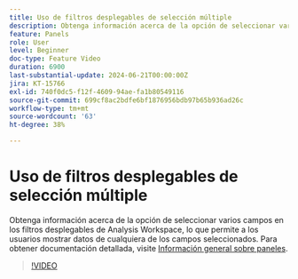 ```yaml
---
title: Uso de filtros desplegables de selección múltiple
description: Obtenga información acerca de la opción de seleccionar varios campos en los filtros desplegables de Analysis Workspace, lo que permite a los usuarios mostrar datos de cualquiera de los campos seleccionados.
feature: Panels
role: User
level: Beginner
doc-type: Feature Video
duration: 6900
last-substantial-update: 2024-06-21T00:00:00Z
jira: KT-15766
exl-id: 740f0dc5-f12f-4609-94ae-fa1b80549116
source-git-commit: 699cf8ac2bdfe6bf1876956bdb97b65b936ad26c
workflow-type: tm+mt
source-wordcount: '63'
ht-degree: 38%

---
```


# Uso de filtros desplegables de selección múltiple

Obtenga información acerca de la opción de seleccionar varios campos en los filtros desplegables de Analysis Workspace, lo que permite a los usuarios mostrar datos de cualquiera de los campos seleccionados. Para obtener documentación detallada, visite [Información general sobre paneles](https://experienceleague.adobe.com/es/docs/analytics/analyze/analysis-workspace/panels/panels#static-drop-down-segments).

>[!VIDEO](https://video.tv.adobe.com/v/3439932/?learn=on&captions=spa)
